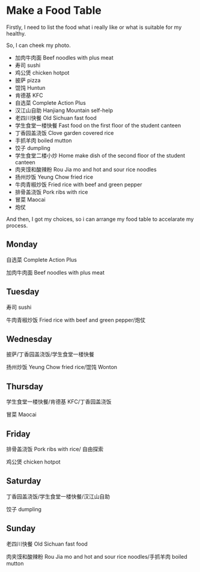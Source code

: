 # Make a Food Table

Firstly, I need to list the food what i really like or what is suitable for my healthy.

So, I can cheek my photo.

- 加肉牛肉面 Beef noodles with plus meat 
- 寿司 sushi
- 鸡公煲 chicken hotpot
- 披萨 pizza
- 馄饨 Huntun
- 肯德基 KFC
- 自选菜 Complete Action Plus
- 汉江山自助 Hanjiang Mountain self-help
- 老四川快餐 Old Sichuan fast food
- 学生食堂一楼快餐 Fast food on the first floor of the student canteen
- 丁香园盖浇饭 Clove garden covered rice
- 手抓羊肉 boiled mutton
- 饺子 dumpling
- 学生食堂二楼小炒 Home make dish of the second floor of the student canteen
- 肉夹馍和酸辣粉 Rou Jia mo and hot and sour rice noodles
- 扬州炒饭 Yeung Chow fried rice
- 牛肉青椒炒饭 Fried rice with beef and green pepper
- 排骨盖浇饭 Pork ribs with rice
- 冒菜 Maocai
- 炮仗

And then, I got my choices, so i can arrange my food table to accelarate my process.

## Monday

自选菜 Complete Action Plus

加肉牛肉面 Beef noodles with plus meat 

## Tuesday

寿司 sushi

牛肉青椒炒饭 Fried rice with beef and green pepper/炮仗

## Wednesday

披萨/丁香园盖浇饭/学生食堂一楼快餐

扬州炒饭 Yeung Chow fried rice/馄饨 Wonton

## Thursday

学生食堂一楼快餐/肯德基 KFC/丁香园盖浇饭

冒菜 Maocai

## Friday

排骨盖浇饭 Pork ribs with rice/ 自由探索

鸡公煲 chicken hotpot

## Saturday

丁香园盖浇饭/学生食堂一楼快餐/汉江山自助

饺子 dumpling

## Sunday

老四川快餐 Old Sichuan fast food

肉夹馍和酸辣粉 Rou Jia mo and hot and sour rice noodles/手抓羊肉 boiled mutton